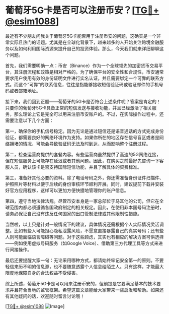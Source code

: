 # 葡萄牙5G卡是否可以注册币安？[[TG💪+ @esim1088](https://t.me/s/esim1088)]

最近有不少朋友问我关于葡萄牙5G卡能否用于注册币安的问题，这确实是一个非常实际且热门的话题。尤其是在全球化背景下，越来越多的人开始关注跨境金融服务以及如何利用国际资源来提升自己的投资体验。那么，今天我们就来详细聊聊这个问题。

首先，我们需要明确一点：币安（Binance）作为一个全球领先的加密货币交易平台，其注册流程和政策是相对严格的。为了确保平台的安全性和合规性，币安通常要求用户使用有效的身份证明文件进行实名认证，并且需要绑定一个可靠的联系方式。而这个“可靠”的联系信息，往往是指能够接收短信验证码或验证邮件的手机号码或者邮箱地址。

接下来，我们回到正题——葡萄牙的5G卡是否符合上述条件呢？答案是肯定的！只要你的葡萄牙5G卡具备正常的短信发送与接收功能，并且已经激活了相关服务，那么理论上它是完全可以用来注册币安账户的。不过，在实际操作过程中，还需要注意以下几个方面：

第一，确保你的手机信号稳定。因为无论是通过短信还是语音通话的方式完成身份验证，都需要良好的网络环境作为支持。如果你所在的地区存在信号盲区或者是网络拥堵的情况，可能会导致验证码无法及时到达，从而影响整个注册过程。

第二，检查运营商提供的套餐内容。有些运营商虽然提供了高速的5G网络连接，但在短信服务上可能存在延迟或者其他问题。因此，在购买之前最好先咨询一下客服人员，确认该卡是否支持国际短信功能，并且了解具体的资费标准。

第三，准备好其他必要的资料。除了电话号码之外，你还需准备身份证件扫描件、护照照片等材料以便于后续的身份审核环节顺利开展。同时，建议提前下载并安装好官方应用程序，这样可以更加方便快捷地管理你的账户信息。

第四，遵守当地法律法规。尽管币安本身是一家总部位于马耳他的公司，但它在全球范围内都必须遵循各国政府制定的相关规定。因此，在使用非本国号码注册时，请务必保证自己没有违反任何国家的出口管制法律或其他限制性措施。

当然啦，以上只是针对一般情况下的建议，具体情况还需根据个人实际情况灵活调整。比如有些人可能担心隐私泄露风险，不愿意直接暴露自己的真实号码；还有些人则可能面临语言障碍等问题。对于这些顾虑，其实也有相应的解决方案可供选择——例如使用虚拟号码服务（如Google Voice）、借助第三方代理工具等方式来进行间接操作。

最后还要提醒大家一句：无论采用哪种方式，都请始终牢记安全第一的原则。不要轻信来历不明的信息源，也不要随意透露个人信息给陌生人。只有这样，才能最大限度地保障自身的合法权益不受侵害。

综上所述，葡萄牙5G卡是可以用来注册币安的，但前提是它要满足基本的技术要求并且符合当地的监管框架。希望这篇文章能给大家带来一些启发和帮助。如果还有其他疑问的话，欢迎随时留言讨论哦！

[[TG💪+ @esim1088](https://t.me/s/esim1088) ![Image](https://i.postimg.cc/4NQfJmqS/Snipaste-2025-05-13-00-14-12.png)]
